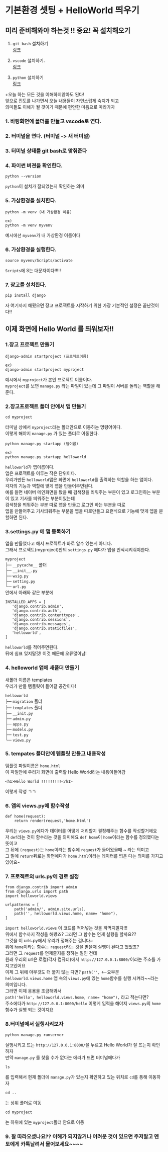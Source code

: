 # 기본환경 셋팅 + HelloWorld 띄우기

## 미리 준비해와야 하는것 !! 중요! 꼭 설치해오기
1. `git bash` 설치하기<br/>
<a href="https://gabii.tistory.com/entry/Git-Git-Bash-219-%EC%84%A4%EC%B9%98%ED%95%98%EA%B8%B0">링크 </a>

2. `vscode` 설치하기.<br>
<a href="https://kcmschool.com/195">링크 </a>

3. `python` 설치하기<br>
<a href="https://medium.com/@psychet_learn/python-%EA%B8%B0%EC%B4%88-2%EC%9E%A5-python-%EC%84%A4%EC%B9%98-%EB%B0%8F-%ED%99%98%EA%B2%BD%EC%84%A4%EC%A0%95-windows-ver-b030d96bcbd0">링크 </a>


+오늘 하는 모든 것을 이해하지않아도 된다!<br/>
앞으로 진도를 나가면서 오늘 내용들이 자연스럽게 숙지가 되고 <br/>
의미들도 이해가 될 것이기 때문에 편안한 마음으로 따라가자

### 1. 바탕화면에 폴더를 만들고 vscode로 연다.

### 2. 터미널을 연다. (터미널 -> 새 터미널)

### 3. 터미널 상태를 git bash로 맞춰준다

### 4. 파이썬 버젼을 확인한다.

```
python --version
```
`python`이 설치가 잘되었는지 확인하는 의미

### 5. 가상환경을 설치한다.

```
python -m venv (내 가상환경 이름)

ex)
python -m venv myvenv
```
예시에선 `myvenv`가 내 가상환경 이름이다

### 6. 가상환경을 실행한다.

```
source myvenv/Scripts/activate
```
`Scripts`에 S는 대문자이다!!!!!

### 7. 장고를 설치한다.

```
pip install django
```

자 여기까지 해줬으면 장고 프로젝트를 시작하기 위한 가장 기본적인 설정은 끝난것이다!!


## 이제 화면에 Hello World 를 띄워보자!!

### 1.장고 프로젝트 만들기
```
django-admin startproject (프로젝트이름)

ex)
django-admin startproject myproject
```
예시에서 `myproject`가 본인 프로젝트 이름이다.<br/>
`myproject`를 보면 `manage.py` 라는 파일이 있는데 그 파일이 서버를 돌리는 역할을 해준다.

### 2.장고프로젝트 폴더 안에서 앱 만들기
```
cd myproject
```
터미널 상에서 `myproject`라는 폴더안으로 이동하는 명령어이다.<br/>
 이렇게 해야지 `manage.py` 가 있는 폴더로 이동한다.

```
python manage.py startapp (앱이름)

ex)
python manage.py startapp helloworld
```
`helloworld`가 앱이름이다. <br/>
앱은 프로젝트를 이루는 작은 단위이다.<br/>
우리가만든 `helloworld`앱은 화면에 `helloworld`를 출력하는 역할을 하는 앱이다.<br/>
각자의 기능과 역할에 맞게 앱을 만들어주면된다.<br/>
예를 들면 네이버 메인화면을 봤을 때 검색창을 띄워주는 부분이 있고 로그인하는 부분이 있고 기사를 띄워주는 부분이있는데 <br/>
검색창을 띄워주는 부분 따로 앱을 만들고 로그인 하는 부분을 따로 <br/>
앱을 만들어주고 기사띄워주는 부분을 앱을 따로만들고 요런식으로 기능에 맞게 앱을 분할하면 된다.

### 3.settings.py 에 앱 등록하기
 앱을 만들었다고 해서 프로젝트가 바로 알수 있는게 아니다. <br/>
 그래서 프로젝트(myproject)안의 `settings.py` 에다가 앱을 인식시켜줘야한다.<br/>

 `myproject`<br/>
├─ `__pycache__` 폴더<br/>
├─ `__init__.py`<br/>
├─ `wsig.py`<br/>
├─ `setting.py`<br/>
└─ `url.py`<br/>
안에서 아래와 같은 부분에
 ```
INSTALLED_APPS = [
    'django.contrib.admin',
    'django.contrib.auth',
    'django.contrib.contenttypes',
    'django.contrib.sessions',
    'django.contrib.messages',
    'django.contrib.staticfiles',
    'helloworld',
]
 ```
`helloworld`를 적어주면된다.<br/>
뒤에 쉼표 잊지말것! 이것 때문에 오류많이남!<br/>

### 4. helloworld 앱에 새폴더 만들기
새폴더 이름은 templates <br/>
우리가 만들 템플릿이 들어갈 공간이다!

`helloworld`<br/>
├─ `migration` 폴더<br/>
├─ `templates` 폴더<br/>
├─ `__init.py`<br/>
├─ `admin.py`<br/>
├─ `apps.py`<br/>
├─ `models.py`<br/>
├─ `test.py`<br/>
└─ `views.py`<br/>

### 5. tempates 폴더안에 템플릿 만들고 내용작성
템플릿 파일이름은 `home.html`<br/>
이 파일안에 우리가 화면에 출력할 Hello World라는 내용이들어감

```
<h1>Hello World !!!!!!!!!</h1>
```
이렇게 작성 ㄱㄱ

### 6. 앱의 views.py에 함수작성
```
def home(request):
    return render(request,'home.html')

```
우리는 `views.py`에다가 데이터를 어떻게 처리할지 결정해주는 함수를 작성할거에요<br>
저 `def`라는 것이 함수라는 것을 의미해요 `def home`이 `home`이라는 함수를 정의했다는 뜻이고<br>
그 뒤에 `(request)`는 `home`이라는 함수에 `request`가 들어왔을때 ~ 라는 의미고 <br>
그 밑에 `return`뒤로는 화면에다가 `home.html`이라는 데이터를 띄운 다는 의미를 가지고 있어요~<br>

### 7. 프로젝트의 urls.py에 경로 설정
```
from django.contrib import admin
from django.urls import path
import helloworld.views

urlpatterns = [
    path('admin/', admin.site.urls),
    path('', helloworld.views.home, name= "home"),
]

```
`import helloworld.views` 이 코드를 적어넣는 것을 까먹지말자!!!<br>
위에서 함수까지 작성을 해봤죠? 그러면 그 함수는 언제 실행을 할까요??<br>
그것을 이 urls.py에서 우리가 정해주는 겁니다~<br>
위에 `home`이라는 함수는 `request`라는 것을 받을때 실행이 된다고 했었죠?<br>
그러면 그 `request`를 언제줄지를 정하는 일인 건데<br>
원래 우리의 url은 로컬(각자 컴퓨터)에서 `http://127.0.0.1:8000/`이라는 주소를 가지고있어요<br>
이제 그 뒤에 아무것도 더 붙지 않는 다면? `path('',` <--요부분<br>
`helloworld.views.home` 앱 속의 `views.py`에 있는 `home`함수를 실행 시켜라~~라는 의미입니다.<br>
그러면 이제 응용을 조금해봐서 <br>
`path('hello', helloworld.views.home, name= "home"),` 라고 적는다면?<br>
주소에다가 `http://127.0.0.1:8000/hello` 이렇게 입력을 해야지 `views.py`의 `home` 함수가 실행 되는 것이지요<br>

### 8.터미널에서 실행시켜보자
```
python manage.py runserver
```
실행시키고 뜨는 `http://127.0.0.1:8000/`을 누르고 Hello World가 잘 뜨는지 확인하자<br/>
만약 `manage.py` 를 찾을 수가 없다는 에러가 뜨면 터미널에다가

```
ls
```
를 입력해서 현재 폴더에 `manage.py`가 있는지 확인하고 있는 위치로 `cd`를 통해 이동하자<br/>
```
cd ..
```
는 상위 폴더로 이동<br/>
```
cd myproject
```
는 하위에 있는 `myproject`폴더 안으로 이동<br/>

### 9. 잘 따라오셨나요?? 이해가 되지않거나 어려운 것이 있으면 주저말고 멘토에게 카톡날려서 물어보세요~~~~




